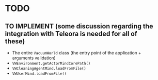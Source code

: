# TODO

## TO IMPLEMENT (some discussion regarding the integration with Teleora is needed for all of these)

- The entire `VacuumWorld` class (the entry point of the application + arguments validation)
- `VWEnvironment.getActorMindCorePath()`
- `VWCleaningAgentMind.loadFromFile()`
- `VWUserMind.loadFromFile()`
